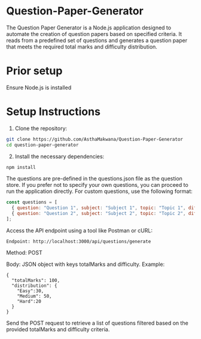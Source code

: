 # Question-Paper-Generator

The Question Paper Generator is a Node.js application designed to automate the creation of question papers based on specified criteria. It reads from a predefined set of questions and generates a question paper that meets the required total marks and difficulty distribution.

# Prior setup 

Ensure Node.js is installed

# Setup Instructions

1. Clone the repository:

```bash
git clone https://github.com/AsthaMakwana/Question-Paper-Generator
cd question-paper-generator
```

2. Install the necessary dependencies:

```bash
npm install
```

The questions are pre-defined in the questions.json file as the question store. If you prefer not to specify your own questions, you can proceed to run the application directly. For custom questions, use the following format:

``` javascript
const questions = [
  { question: "Question 1", subject: "Subject 1", topic: "Topic 1", difficulty: "Difficulty", marks: 5 },
  { question: "Question 2", subject: "Subject 2", topic: "Topic 2", difficulty: "Difficulty", marks: 10 },
];

```

Access the API endpoint using a tool like Postman or cURL:

```
Endpoint: http://localhost:3000/api/questions/generate
```

Method: POST

Body: JSON object with keys totalMarks and difficulty. Example:

```
{
  "totalMarks": 100,
  "distribution": {
    "Easy":30,    
    "Medium": 50,  
    "Hard":20
  }
}
```

Send the POST request to retrieve a list of questions filtered based on the provided totalMarks and difficulty criteria.
